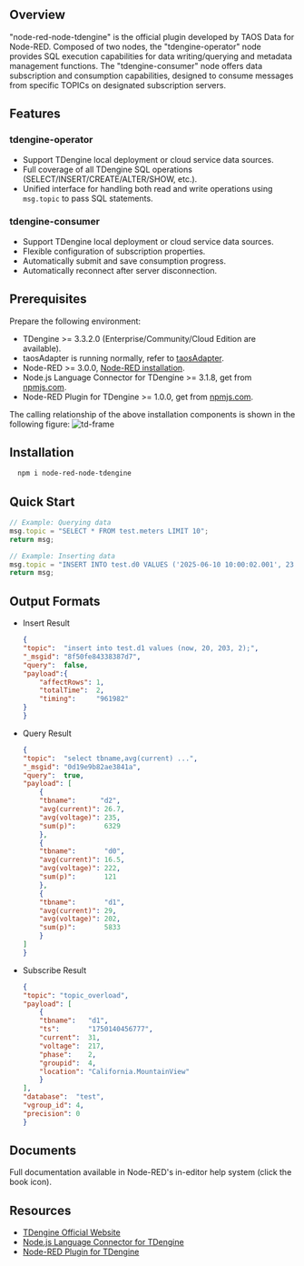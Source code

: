 ## Overview
"node-red-node-tdengine"​ is the official plugin developed by ​TAOS Data​ for Node-RED. Composed of two nodes, the "tdengine-operator"​ node provides SQL execution capabilities for data writing/querying and metadata management functions. The ​"tdengine-consumer"​ node offers data subscription and consumption capabilities, designed to consume messages from specific TOPICs on designated subscription servers.

## Features

### tdengine-operator
- Support TDengine local deployment or cloud service data sources. 
- Full coverage of all TDengine SQL operations (SELECT/INSERT/CREATE/ALTER/SHOW, etc.).
- Unified interface for handling both read and write operations using `msg.topic` to pass SQL statements.

### tdengine-consumer
- Support TDengine local deployment or cloud service data sources. 
- Flexible configuration of subscription properties. 
- Automatically submit and save consumption progress. 
- Automatically reconnect after server disconnection. 


## Prerequisites

Prepare the following environment:
- TDengine >= 3.3.2.0  (Enterprise/Community/Cloud Edition are available).
- taosAdapter is running normally, refer to [taosAdapter](../../../tdengine-reference/components/taosadapter/).
- Node-RED >= 3.0.0, [Node-RED installation](https://nodered.org/docs/getting-started/).
- Node.js Language Connector for TDengine >= 3.1.8, get from [npmjs.com](https://www.npmjs.com/package/@tdengine/websocket).
- Node-RED Plugin for TDengine >= 1.0.0, get from [npmjs.com](https://www.npmjs.com/package/node-red-node-tdengine).

The calling relationship of the above installation components is shown in the following figure:
 ![td-frame](img/td-frame.webp)


 ## Installation

 ``` bash
   npm i node-red-node-tdengine
 ```

 ## Quick Start

 ``` javascript
 // Example: Querying data
msg.topic = "SELECT * FROM test.meters LIMIT 10";
return msg;

// Example: Inserting data
msg.topic = "INSERT INTO test.d0 VALUES ('2025-06-10 10:00:02.001', 23.5, 220, 3)";
return msg;
 ```

 ## Output Formats

- Insert Result
    ``` json
    {
    "topic":  "insert into test.d1 values (now, 20, 203, 2);",
    "_msgid": "8f50fe84338387d7",
    "query":  false,
    "payload":{
        "affectRows": 1,
        "totalTime":  2,
        "timing":     "961982"
    }
    }
    ```

- Query Result
    ``` json
    {
    "topic":  "select tbname,avg(current) ...",
    "_msgid": "0d19e9b82ae3841a",
    "query":  true,
    "payload": [
        {
        "tbname":      "d2",
        "avg(current)": 26.7,
        "avg(voltage)": 235,
        "sum(p)":       6329
        },
        {
        "tbname":       "d0",
        "avg(current)": 16.5,
        "avg(voltage)": 222,
        "sum(p)":       121
        },
        {
        "tbname":       "d1",
        "avg(current)": 29,
        "avg(voltage)": 202,
        "sum(p)":       5833
        }
    ]
    }
    ```

- Subscribe Result
    ``` json
    {
    "topic": "topic_overload",
    "payload": [
        {
        "tbname":   "d1",
        "ts":       "1750140456777",
        "current":  31,
        "voltage":  217,
        "phase":    2,
        "groupid":  4,
        "location": "California.MountainView"
        }
    ],
    "database":  "test",
    "vgroup_id": 4,
    "precision": 0
    }
    ```

## Documents

Full documentation available in Node-RED's in-editor help system (click the book icon).

## Resources
- [TDengine Official Website](http://www.tdengine.com)
- [Node.js Language Connector for TDengine](https://docs.tdengine.com/tdengine-reference/client-libraries/node/)
- [Node-RED Plugin for TDengine](https://docs.tdengine.com/third-party/collection/NODE-RED/)